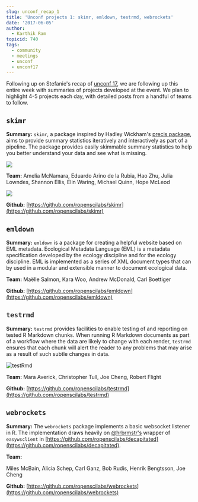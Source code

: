 ```yaml
---
slug: unconf_recap_1
title: 'Unconf projects 1: skimr, emldown, testrmd, webrockets'
date: '2017-06-05'
author:
  - Karthik Ram
topicid: 740
tags:
  - community
  - meetings
  - unconf
  - unconf17
---
```


Following up on Stefanie's recap of [unconf 17](/blog/2017/06/02/unconf2017), we are following up this entire week with summaries of projects developed at the event. We plan to highlight 4-5 projects each day, with detailed posts from a handful of teams to follow.


## `skimr`
**Summary:**  `skimr`, a package inspired by Hadley Wickham's [precis package](https://github.com/hadley/precis), aims to provide summary statistics iteratively and interactively as part of a pipeline. The package provides easily skimmable summary statistics to help you better understand your data and see what is missing.

![](https://i.imgur.com/abwJOHh.png)

**Team:**
Amelia McNamara, Eduardo Arino de la Rubia, Hao Zhu, Julia Lowndes, Shannon Ellis, Elin Waring, Michael Quinn, Hope McLeod

![](https://i.imgur.com/cqPh8pk.png)

**Github:** [https://github.com/ropenscilabs/skimr](https://github.com/ropenscilabs/skimr)


## `emldown`

**Summary:** `emldown` is a package for creating a helpful website based on EML metadata. Ecological Metadata Language (EML) is a metadata specification developed by the ecology discipline and for the ecology discipline. EML is implemented as a series of XML document types that can by used in a modular and extensible manner to document ecological data.

**Team:** Maëlle Salmon, Kara Woo, Andrew McDonald, Carl Boettiger

**Github:** [https://github.com/ropenscilabs/emldown](https://github.com/ropenscilabs/emldown)


## `testrmd`

**Summary:**  `testrmd` provides facilities to enable testing of and reporting on tested R Markdown chunks. When running R Markdown documents as part of a workflow where the data are likely to change with each render, `testrmd` ensures that each chunk will alert the reader to any problems that may arise as a result of such subtle changes in data.

![testRmd](https://github.com/ropenscilabs/testrmd/raw/master/testrmd.gif)

**Team:** Mara Averick, Christopher Tull, Joe Cheng, Robert Flight

**Github:** [https://github.com/ropenscilabs/testrmd](https://github.com/ropenscilabs/testrmd)



## `webrockets`

**Summary:**  The `webrockets` package implements a basic websocket listener in R. The implementation draws heavily on [@hrbrmstr's](https://twitter.com/hrbrmstr) wrapper of `easywsclient` in [https://github.com/ropenscilabs/decapitated](https://github.com/ropenscilabs/decapitated).

**Team:**

Miles McBain, Alicia Schep, Carl Ganz, Bob Rudis, Henrik Bengtsson, Joe Cheng

**Github:** [https://github.com/ropenscilabs/webrockets](https://github.com/ropenscilabs/webrockets)

